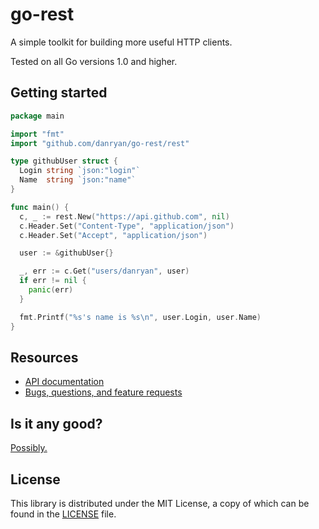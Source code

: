 # go-rest

A simple toolkit for building more useful HTTP clients.

Tested on all Go versions 1.0 and higher.

## Getting started

```go
package main

import "fmt"
import "github.com/danryan/go-rest/rest"

type githubUser struct {
  Login string `json:"login"`
  Name  string `json:"name"`
}

func main() {
  c, _ := rest.New("https://api.github.com", nil)
  c.Header.Set("Content-Type", "application/json")
  c.Header.Set("Accept", "application/json")

  user := &githubUser{}

  _, err := c.Get("users/danryan", user)
  if err != nil {
    panic(err)
  }

  fmt.Printf("%s's name is %s\n", user.Login, user.Name)
}

```

## Resources

* [API documentation](http://godoc.org/github.com/danryan/go-rest)
* [Bugs, questions, and feature requests](https://github.com/danryan/go-rest/issues)

## Is it any good?

[Possibly.](http://news.ycombinator.com/item?id=3067434)

## License

This library is distributed under the MIT License, a copy of which can be found in the [LICENSE](LICENSE) file.
